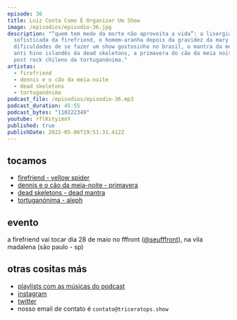 ```yaml
---
episode: 36
title: Luiz Conta Como É Organizar Um Show
image: /episodios/episodio-36.jpg
description: "“quem tem medo da morte não aproveita a vida”: a lisergia
  sofisticada da firefriend, o homem-aranha depois da gravidez da mary jane, as
  dificuldades de se fazer um show gostosinho no brasil, o mantra da morte e o
  anti hino islandês da dead skeletons, a primavera do cão da meia noite, e o
  post rock chileno da tortuganónima."
artistas:
  - firefriend
  - dennis e o cão da meia-noite
  - dead skeletons
  - tortuganónima
podcast_file: /episodios/episodio-36.mp3
podcast_duration: 45:55
podcast_bytes: "110222349"
youtube: rflKstyimnY
published: true
publishDate: 2022-05-06T19:51:31.412Z
---
```

## tocamos
* [firefriend - yellow spider](https://www.youtube.com/watch?v=4MQaoFlNH7A)
* [dennis e o cão da meia-noite - primavera](https://www.youtube.com/watch?v=kUU7FZfFI2g)
* [dead skeletons - dead mantra](https://www.youtube.com/watch?v=CsyrOGRxF0E)
* [tortuganónima - aleph](https://www.youtube.com/watch?v=MZss2FQ5bhA)

## evento
a firefriend vai tocar dia 28 de maio no fffront ([@seufffront](https://www.instagram.com/seufffront/)), na vila madalena (são paulo - sp)

## otras cositas más
* [playlists com as músicas do podcast](https://www.triceratops.show/playlists/)
* [instagram](https://www.instagram.com/triceratops.show/)
* [twitter](https://twitter.com/TriceratopsShow/)
* nosso email de contato é `contato@triceratops.show`
